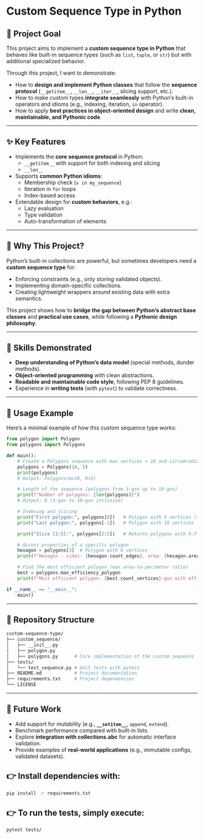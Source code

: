 # Custom Sequence Type in Python

## 🎯 Project Goal
This project aims to implement a **custom sequence type in Python** that behaves like built-in sequence types (such as `list`, `tuple`, or `str`) but with additional specialized behavior.  

Through this project, I want to demonstrate:
- How to **design and implement Python classes** that follow the **sequence protocol** (`__getitem__`, `__len__`, `__iter__`, slicing support, etc.).
- How to make custom types **integrate seamlessly** with Python’s built-in operators and idioms (e.g., indexing, iteration, `in` operator).
- How to apply **best practices in object-oriented design** and write **clean, maintainable, and Pythonic code**.

---

## ✨ Key Features
- Implements the **core sequence protocol** in Python:
  - `__getitem__` with support for both indexing and slicing
  - `__len__`
- Supports **common Python idioms**:
  - Membership check (`x in my_sequence`)
  - Iteration in `for` loops
  - Index-based access
- Extendable design for **custom behaviors**, e.g.:
  - Lazy evaluation
  - Type validation
  - Auto-transformation of elements

---

## 🧩 Why This Project?
Python’s built-in collections are powerful, but sometimes developers need a **custom sequence type** for:
- Enforcing constraints (e.g., only storing validated objects).
- Implementing domain-specific collections.
- Creating lightweight wrappers around existing data with extra semantics.

This project shows how to **bridge the gap between Python’s abstract base classes** and **practical use cases**, while following a **Pythonic design philosophy**.

---

## 🚀 Skills Demonstrated
- **Deep understanding of Python’s data model** (special methods, dunder methods).
- **Object-oriented programming** with clean abstractions.
- **Readable and maintainable code style**, following PEP 8 guidelines.
- Experience in **writing tests** (with `pytest`) to validate correctness.

---

## 📖 Usage Example

Here’s a minimal example of how this custom sequence type works:

```python
from polygon import Polygon
from polygons import Polygons

def main():
    # Create a Polygons sequence with max vertices = 10 and circumradius = 5
    polygons = Polygons(10, 5)
    print(polygons)  
    # Output: Polygons(m=10, R=5)

    # Length of the sequence (polygons from 3-gon up to 10-gon)
    print(f"Number of polygons: {len(polygons)}")  
    # Output: 8 (3-gon to 10-gon inclusive)

    # Indexing and slicing
    print("First polygon:", polygons[0])   # Polygon with 3 vertices (triangle)
    print("Last polygon:", polygons[-1])   # Polygon with 10 vertices

    print("Slice [2:5]:", polygons[2:5])   # Returns polygons with 5–7 vertices

    # Access properties of a specific polygon
    hexagon = polygons[3]  # Polygon with 6 vertices
    print(f"Hexagon - sides: {hexagon.count_edges}, area: {hexagon.area:.2f}, perimeter: {hexagon.perimeter:.2f}")

    # Find the most efficient polygon (max area-to-perimeter ratio)
    best = polygons.max_efficiency_polygon
    print(f"Most efficient polygon: {best.count_vertices}-gon with efficiency {best.area/best.perimeter:.4f}")

if __name__ == "__main__":
    main()
```

---

## 📂 Repository Structure

```bash
custom-sequence-type/
├── custom_sequence/
│   ├── __init__.py
│   ├── polygon.py          
|   ├── polygons.py      # Core implementation of the custom sequence
├── tests/
│   └── test_sequence.py # Unit tests with pytest
├── README.md            # Project documentation
├── requirements.txt     # Project dependencies
└── LICENSE
```

---

## 🔮 Future Work
- Add support for mutability (e.g., **`__setitem__`**, `append`, `extend`).
- Benchmark performance compared with built-in lists.
- Explore **integration with collections.abc** for automatic interface validation.
- Provide examples of **real-world applications** (e.g., immutable configs, validated datasets).


## 👉 Install dependencies with:
```bash
pip install -r requirements.txt
```

## 👉 To run the tests, simply execute:
```bash
pytest tests/
```